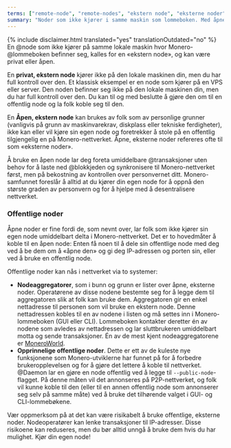 ```yaml
---
terms: ["remote-node", "remote-nodes", "ekstern node", "eksterne noder"]
summary: "Noder som ikke kjører i samme maskin som lommeboken. Med åpne, eksterne noder kan man bruke Monero-nettverket med en gang"
---
```


{% include disclaimer.html translated="yes" translationOutdated="no" %}
En @node som ikke kjører på samme lokale maskin hvor Monero-@lommeboken befinner seg, kalles for en «ekstern node», og kan være privat eller åpen.

En **privat, ekstern node** kjører ikke på den lokale maskinen din, men du har full kontroll over den. Et klassisk eksempel er en node som kjører på en VPS eller server. Den noden befinner seg ikke på den lokale maskinen din, men du har full kontroll over den. Du kan til og med beslutte å gjøre den om til en offentlig node og la folk koble seg til den.

En **Åpen, ekstern node** kan brukes av folk som av personlige grunner (vanligvis på grunn av maskinvarekrav, diskplass eller tekniske ferdigheter), ikke kan eller vil kjøre sin egen node og foretrekker å stole på en offentlig tilgjengelig en på Monero-nettverket. Åpne, eksterne noder refereres ofte til som «eksterne noder».

Å bruke en åpen node lar deg foreta umiddelbare @transaksjoner uten behov for å laste ned @blokkjeden og synkronisere til Monero-nettverket først, men på bekostning av kontrollen over personvernet ditt. Monero-samfunnet foreslår å alltid at du kjører din egen node for å oppnå den største graden av personvern og for å hjelpe med å desentralisere nettverket.

### Offentlige noder

Åpne noder er fine fordi de, som nevnt over, lar folk som ikke kjører sin egen node umiddelbart delta i Monero-nettverket. Det er to hovedmåter å koble til en åpen node: Enten få noen til å dele sin offentlige node med deg ved å be dem om å «åpne den» og gi deg IP-adressen og porten sin, eller ved å bruke en offentlig node.

Offentlige noder kan nås i nettverket via to systemer:

- **Nodeaggregatorer**, som i bunn og grunn er lister over åpne, eksterne noder. Operatørene av disse nodene bestemte seg for å legge dem til aggregatoren slik at folk kan bruke dem. Aggregatoren gir en enkel nettadresse til personen som vil bruke en ekstern node. Denne nettadressen kobles til en av nodene i listen og må settes inn i Monero-lommeboken (GUI eller CLI). Lommeboken kontakter deretter én av nodene som avledes av nettadressen og lar sluttbrukeren umiddelbart motta og sende transaksjoner. Én av de mest kjent nodeaggregatorene er [MoneroWorld](https://moneroworld.com/#nodes).
- **Opprinnelige offentlige noder**. Dette er ett av de kuleste nye funksjonene som Monero-utviklerne har funnet på for å forbedre brukeropplevelsen og for å gjøre det lettere å koble til nettverket. @Daemon lar en gjøre en node offentlig ved å legge til `--public-node`-flagget. På denne måten vil det annonseres på P2P-nettverket, og folk vil kunne koble til den (eller til en annen offentlig node som annonserer seg selv på samme måte) ved å bruke det tilhørende valget i GUI- og CLI-lommebøkene.

Vær oppmerksom på at det kan være risikabelt å bruke offentlige, eksterne noder. Nodeoperatører kan lenke transaksjoner til IP-adresser. Disse risikoene kan reduseres, men du bør alltid unngå å bruke dem hvis du har mulighet. Kjør din egen node!
